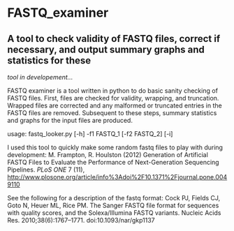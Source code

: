 # FASTQ_examiner
## A tool to check validity of FASTQ files, correct if necessary, and output summary graphs and statistics for these

*tool in developement...*

FASTQ examiner is a tool written in python to do basic sanity checking of FASTQ files. First, files are checked for validity, wrapping, and truncation. Wrapped files are corrected and any malformed or truncated entries in the FASTQ files are removed. Subsequent to these steps, summary statistics and graphs for the input files are produced. 

usage: 
	fastq_looker.py [-h] -f1 FASTQ_1 [-f2 FASTQ_2] [-i]


I used this tool to quickly make some random fastq files to play with during development:
M. Frampton, R. Houlston (2012) Generation of Artificial FASTQ Files to Evaluate the Performance of Next-Generation Sequencing Pipelines.
*PLoS ONE* 7 (11), http://www.plosone.org/article/info%3Adoi%2F10.1371%2Fjournal.pone.0049110

See the following for a description of the fastq format:
Cock PJ, Fields CJ, Goto N, Heuer ML, Rice PM. The Sanger FASTQ file format for sequences with quality scores, and the Solexa/Illumina FASTQ variants. Nucleic Acids Res. 2010;38(6):1767–1771. doi:10.1093/nar/gkp1137

